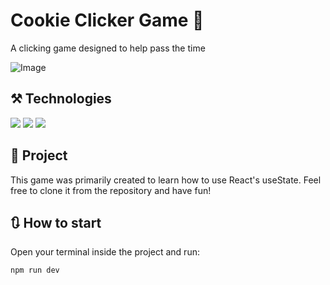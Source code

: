 # Cookie Clicker Game 🍪

A clicking game designed to help pass the time

![Image](https://github.com/user-attachments/assets/31caf900-cfcf-4d02-a3f5-1d6f3a96b9d6)

## ⚒️ Technologies
<div>
 <img src="[https://img.shields.io/badge/TypeScript-007ACC?style=for-the-badge&logo=typescript&logoColor=white](https://img.shields.io/badge/JavaScript-F7DF1E?style=for-the-badge&logo=javascript&logoColor=black)">
 <img src="https://img.shields.io/badge/React-20232A?style=for-the-badge&logo=react&logoColor=61DAFB">
 <img src="https://img.shields.io/badge/Tailwind_CSS-38B2AC?style=for-the-badge&logo=tailwind-css&logoColor=white">
</div>

## 📁 Project
This game was primarily created to learn how to use React's useState. Feel free to clone it from the repository and have fun!

## 🔃 How to start

Open your terminal inside the project and run:
~~~javascript
npm run dev
~~~
